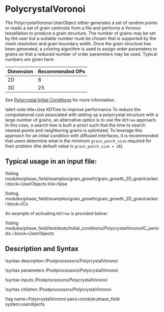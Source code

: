 # PolycrystalVoronoi

The PolycrystalVoronoi UserObject either generates a set of random points or
reads a set of grain centroids from a file and performs a Voronoi tessellation to
produce a grain structure. The number of grains may be set by the user but a
suitable number must be chosen that is supported by the mesh resolution and
grain boundary width. Once the grain structure has been generated, a coloring
algorithm is used to assign order parameters to grains so that a reduced number
of order parameters may be used. Typical numbers are given here:

| Dimension | Recommended OPs |
|-----------|-----------------|
| 2D        | 8               |
| 3D        | 25              |

See [Polycrystal Initial Conditions](ICs/PolycrystalICs.md) for more information.

!alert note title=Use KDTree to improve performance
To reduce the computational cost associated with setting up a polycrystal structure with a large number of grains, an alternative option is to use the `KDTree` approach. In this case, a search tree is built a-priori such that the time to search nearest points and neighboring grains is optimized. To leverage this approach for an initial condition with diffused interfaces, it is recommended that users determine what is the minimum `grain_patch_size` required for their problem (the default value is `grain_patch_size = 10`).

## Typical usage in an input file:

!listing modules/phase_field/examples/grain_growth/grain_growth_2D_graintracker.i block=UserObjects link=false

!listing modules/phase_field/examples/grain_growth/grain_growth_2D_graintracker.i block=ICs

An example of activating `KDTree` is provided below:

!listing modules/phase_field/test/tests/initial_conditions/PolycrystalVoronoiIC_periodic.i block=UserObjects


## Description and Syntax

!syntax description /Postprocessors/PolycrystalVoronoi

!syntax parameters /Postprocessors/PolycrystalVoronoi

!syntax inputs /Postprocessors/PolycrystalVoronoi

!syntax children /Postprocessors/PolycrystalVoronoi

!tag name=PolycrystalVoronoi pairs=module:phase_field system:userobjects
